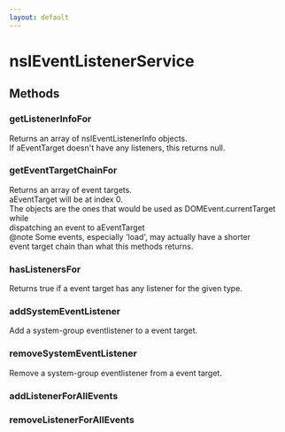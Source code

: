 ```yaml
---
layout: default
---
```


# nsIEventListenerService #

## Methods ##

### getListenerInfoFor ###
  
Returns an array of nsIEventListenerInfo objects.  
If aEventTarget doesn't have any listeners, this returns null.  
  

### getEventTargetChainFor ###
  
Returns an array of event targets.  
aEventTarget will be at index 0.  
The objects are the ones that would be used as DOMEvent.currentTarget while  
dispatching an event to aEventTarget  
@note Some events, especially 'load', may actually have a shorter  
      event target chain than what this methods returns.  
  

### hasListenersFor ###
  
Returns true if a event target has any listener for the given type.  
  

### addSystemEventListener ###
  
Add a system-group eventlistener to a event target.  
  

### removeSystemEventListener ###
  
Remove a system-group eventlistener from a event target.  
  

### addListenerForAllEvents ###

### removeListenerForAllEvents ###
